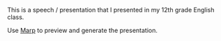 This is a speech / presentation that I presented in my 12th grade English class.

Use [Marp](https://marp.app/) to preview and generate the presentation.
